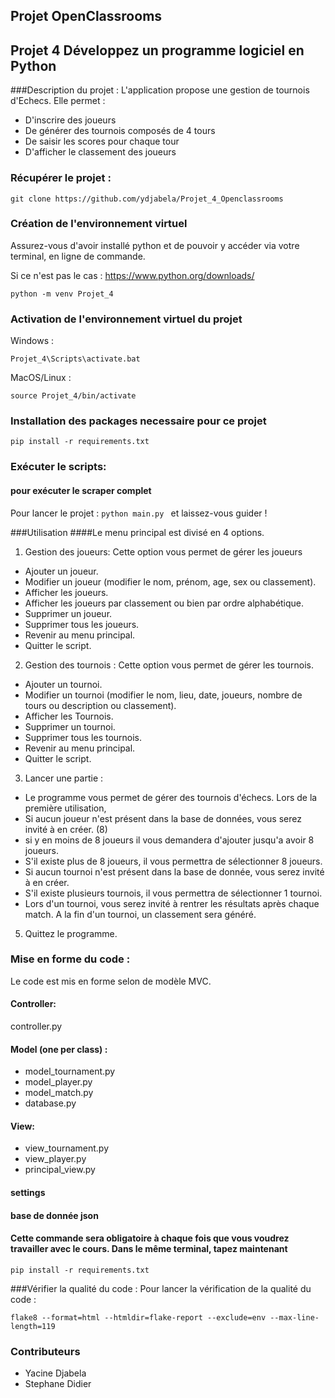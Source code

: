 ## Projet OpenClassrooms
## Projet 4 Développez un programme logiciel en Python

###Description du projet :
L'application propose une gestion de tournois d'Echecs. Elle permet :

- D'inscrire des joueurs
- De générer des tournois composés de 4 tours
- De saisir les scores pour chaque tour
- D'afficher le classement des joueurs

### Récupérer le projet :

```
git clone https://github.com/ydjabela/Projet_4_Openclassrooms
```

### Création de l'environnement virtuel

Assurez-vous d'avoir installé python et de pouvoir y accéder via votre terminal, en ligne de commande.

Si ce n'est pas le cas : https://www.python.org/downloads/

```
python -m venv Projet_4
```

### Activation de l'environnement virtuel du projet

Windows :

```
Projet_4\Scripts\activate.bat
```

MacOS/Linux :
```
source Projet_4/bin/activate
```

### Installation des packages necessaire pour ce projet
```
pip install -r requirements.txt
```

### Exécuter le scripts:

#### pour exécuter le scraper complet

Pour lancer le projet : ``` python main.py  ``` et laissez-vous guider !

###Utilisation
####Le menu principal est divisé en 4 options.
1) Gestion des joueurs:
Cette option vous permet de gérer les joueurs
- Ajouter un joueur.
- Modifier un joueur (modifier le nom, prénom, age, sex ou classement).
- Afficher les joueurs.
- Afficher les joueurs par classement ou bien par ordre alphabétique.
- Supprimer un joueur.
- Supprimer tous les joueurs.
- Revenir au menu principal.
- Quitter le script.

2) Gestion des tournois :
Cette option vous permet de gérer les tournois.
- Ajouter un tournoi.
- Modifier un tournoi (modifier le nom, lieu, date, joueurs, nombre de tours ou description ou classement).
- Afficher les Tournois.
- Supprimer un tournoi.
- Supprimer tous les tournois.
- Revenir au menu principal.
- Quitter le script.

3) Lancer une partie :
- Le programme vous permet de gérer des tournois d'échecs. Lors de la première utilisation,
- Si aucun joueur n'est présent dans la base de données, vous serez invité à en créer. (8)
- si y en moins de 8 joueurs il vous demandera d'ajouter jusqu'a avoir 8 joueurs.
- S'il existe plus de 8 joueurs, il vous permettra de sélectionner 8 joueurs.
- Si aucun tournoi n'est présent dans la base de donnée, vous serez invité à en créer.
- S'il existe plusieurs tournois, il vous permettra de sélectionner 1 tournoi.
- Lors d'un tournoi, vous serez invité à rentrer les résultats après chaque match. A la fin d'un tournoi, un classement sera généré.
5) Quittez le programme.

### Mise en forme du code :
Le code est mis en forme selon de modèle MVC.

#### Controller:
controller.py

#### Model (one per class) :
- model_tournament.py
- model_player.py
- model_match.py
- database.py

#### View:
- view_tournament.py
- view_player.py
- principal_view.py
#### settings
#### base de donnée json

#### Cette commande sera obligatoire à chaque fois que vous voudrez travailler avec le cours. Dans le même terminal, tapez maintenant
```
pip install -r requirements.txt
```
###Vérifier la qualité du code :
Pour lancer la vérification de la qualité du code : 
```
flake8 --format=html --htmldir=flake-report --exclude=env --max-line-length=119
```
### Contributeurs
- Yacine Djabela 
- Stephane Didier

